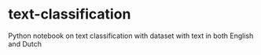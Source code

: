 # text-classification

Python notebook on text classification with dataset with text in both English and Dutch
